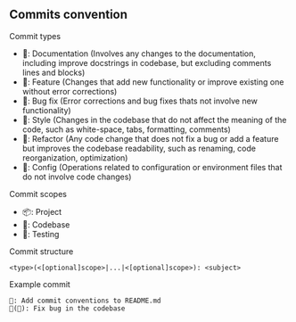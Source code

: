 ## Commits convention
Commit types

- 📃: Documentation (Involves any changes to the documentation, including improve docstrings in codebase, but excluding comments lines and blocks)
- 🌟: Feature (Changes that add new functionality or improve existing one without error corrections)
- 🐞: Bug fix (Error corrections and bug fixes thats not involve new functionality)
- 🎨: Style (Changes in the codebase that do not affect the meaning of the code, such as white-space, tabs, formatting, comments)
- 🔁: Refactor (Any code change that does not fix a bug or add a feature but improves the codebase readability, such as renaming, code reorganization, optimization) 
- 🔧: Config (Operations related to configuration or environment files that do not involve code changes)

Commit scopes

- 📦: Project
- 🧩: Codebase
- 🧐: Testing

Commit structure

```
<type>(<[optional]scope>|...|<[optional]scope>): <subject>
```

Example commit

```
📃: Add commit conventions to README.md
🐞(🧩): Fix bug in the codebase
```
